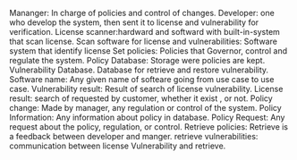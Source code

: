 Mananger: In charge of policies and control of changes. 
Developer: one who develop the system, then sent it to license and vulnerability for verification.
License scanner:hardward and softward with built-in-system that scan license.
Scan software for license and vulnerabilities: Software system that identify license
Set policies: Policies that Governor, control and regulate the system.
Policy Database: Storage were policies are kept.
Vulnerability Database. Database for retrieve and restore vulnerability.
Software name: Any given name of softeare going from use case to use case.
Vulnerability result: Result of search of license vulnerability.
License result: search of requested by customer, whether it exist , or not. 
Policy change: Made by manager, any regulation or control of the system.
Policy Information: Any information about policy in database.
Policy Request: Any request about the policy, regulation, or control.
Retrieve policies: Retrieve is a feedback between developer and manger.
retrieve vulnerabilities: communication between license Vulnerability and retrieve.

